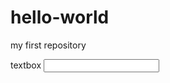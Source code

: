 # hello-world
my first repository
<html>
  <head>
  </head>
  <body>
    <p>
      <form>
        <label>
          textbox
        </label>
        <input type="text"/>
    </form>
    </p>
  </body>
</html>
